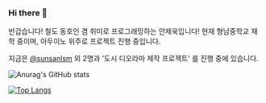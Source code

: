 ### Hi there 👋

반갑습니다!
철도 동호인 겸 취미로 프로그래밍하는 안제욱입니다! 
현재 형남중학교 재학 중이며, 아두이노 위주로 프로젝트 진행 중입니다.

지금은 [@sunsanlsm](https://github.com/sunsanlsm) 외 2명과
'도시 디오라마 제작 프로젝트' 를 진행 중에 있습니다.

![Anurag's GitHub stats](https://github-readme-stats.vercel.app/api?username=lukas0409&show_icons=true&theme=radical)

[![Top Langs](https://github-readme-stats.vercel.app/api/top-langs/?username=lukas0409)](https://github.com/anuraghazra/github-readme-stats)

